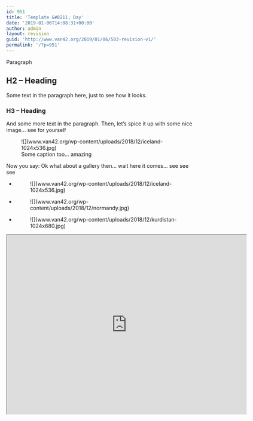 ```yaml
---
id: 951
title: 'Template &#8211; Day'
date: '2019-01-06T14:08:31+00:00'
author: admin
layout: revision
guid: 'http://www.van42.org/2019/01/06/503-revision-v1/'
permalink: '/?p=951'
---
```


<div class="wp-container-445 wp-block-columns has-2-columns"><div class="wp-container-443 wp-block-column">Paragraph

## H2 – Heading

Some text in the paragraph here, just to see how it looks.

### H3 – Heading

And some more text in the paragraph. Then, let’s spice it up with some nice image… see for yourself

<figure class="wp-block-image">![](www.van42.org/wp-content/uploads/2018/12/iceland-1024x536.jpg)<figcaption>Some caption too… amazing</figcaption></figure>Now you say: Ok what about a gallery then… wait here it comes… see see see

- <figure>![](www.van42.org/wp-content/uploads/2018/12/iceland-1024x536.jpg)</figure>
- <figure>![](www.van42.org/wp-content/uploads/2018/12/normandy.jpg)</figure>
- <figure>![](www.van42.org/wp-content/uploads/2018/12/kurdistan-1024x680.jpg)</figure>

</div><div class="wp-container-444 wp-block-column"><iframe height="480" loading="lazy" src="https://www.google.com/maps/d/embed?mid=1MZASUbIqHzxXfzO19vdjekz2TjB69PWf" width="640"></iframe></div></div>
